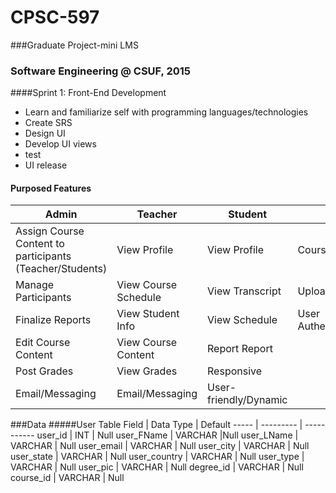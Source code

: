 # CPSC-597
###Graduate Project-mini LMS 
### Software Engineering @ CSUF, 2015

####Sprint 1: Front-End Development 
<ul>
  <li>Learn and familiarize self with programming languages/technologies</li>
  <li>Create SRS</li>
  <li>Design UI</li>
  <li>Develop UI views</li>
  <li>test</li>
  <li>UI release</li>
</ul>

#### Purposed Features 
Admin | Teacher | Student | System
----- | ------- | ------- | ------
Assign Course Content to participants (Teacher/Students) |View Profile |View Profile |Course Content
Manage Participants |View Course Schedule |View Transcript |Upload/Download Capability
Finalize Reports |View Student Info |View Schedule |User Authentication/Authorization
 |Edit Course Content |View Course Content |Report Report
 |Post Grades |View Grades |Responsive
 |Email/Messaging |Email/Messaging |User-friendly/Dynamic

###Data
#####User Table
Field | Data Type | Default 
----- | --------- | -----------
user_id | INT | Null
user_FName | VARCHAR |Null
user_LName | VARCHAR | Null
user_email | VARCHAR | Null
user_city | VARCHAR | Null
user_state | VARCHAR | Null
user_country | VARCHAR | Null
user_type | VARCHAR | Null
user_pic | VARCHAR | Null
degree_id | VARCHAR | Null
course_id | VARCHAR | Null
